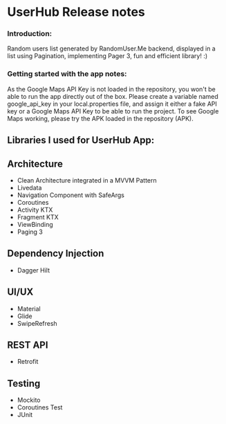 # UserHub Release notes

### Introduction:
Random users list generated by RandomUser.Me backend, displayed in a list using Pagination, implementing Pager 3, fun and efficient library! :)

### Getting started with the app notes:
As the Google Maps API Key is not loaded in the repository, you won't be able to run the app directly out of the box. Please create a variable named google_api_key in your local.properties file, and assign it either a fake API key or a Google Maps API Key to be able to run the project. 
To see Google Maps working, please try the APK loaded in the repository (APK).

## Libraries I used for UserHub App:

  ## Architecture
  * Clean Architecture integrated in a MVVM Pattern
  * Livedata
  * Navigation Component with SafeArgs
  * Coroutines
  * Activity KTX
  * Fragment KTX
  * ViewBinding
  * Paging 3
  
  ## Dependency Injection
  * Dagger Hilt
  
  ## UI/UX
  * Material
  * Glide
  * SwipeRefresh
  
  ## REST API
  * Retrofit
  
  ## Testing
  * Mockito
  * Coroutines Test
  * JUnit

